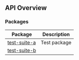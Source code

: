 ## API Overview

### Packages

| Package | Description |
| --- | --- |
| [test-suite-a](docs/test-suite-a) | Test package |
| [test-suite-b](docs/test-suite-b) |  |
